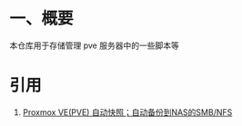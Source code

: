 # 一、概要

本仓库用于存储管理 pve 服务器中的一些脚本等

# 引用

1. [Proxmox VE(PVE) 自动快照；自动备份到NAS的SMB/NFS](https://www.alainlam.cn/?p=278)
